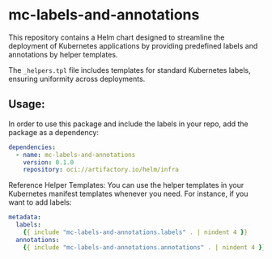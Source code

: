 # mc-labels-and-annotations

This repository contains a Helm chart designed to streamline the deployment of Kubernetes applications by
providing predefined labels and annotations by helper templates.

The `_helpers.tpl` file includes templates for standard Kubernetes labels, ensuring uniformity across deployments.

## Usage:
In order to use this package and include the labels in your repo, add the package as a dependency:

```yaml
dependencies:
  - name: mc-labels-and-annotations
    version: 0.1.0
    repository: oci://artifactory.io/helm/infra
```

Reference Helper Templates: 
You can use the helper templates in your Kubernetes manifest templates whenever you need.
For instance, if you want to add labels:

```yaml
metadata:
  labels:
    {{ include "mc-labels-and-annotations.labels" . | nindent 4 }}
  annotations:
    {{ include "mc-labels-and-annotations.annotations" . | nindent 4 }}
```
